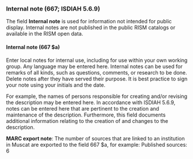 ### Internal note (667; ISDIAH 5.6.9)

The field **Internal note** is used for information not intended for public display. Internal notes are not published in the public RISM catalogs or available in the RISM open data.


#### Internal note (667 $a)

Enter local notes for internal use, including for use within your own working group. Any language may be entered here. Internal notes can be used for remarks of all kinds, such as questions, comments, or research to be done. Delete notes after they have served their purpose. It is best practice to sign your note using your initials and the date.

For example, the names of persons responsible for creating and/or revising the description may be entered here. In accordance with ISDIAH 5.6.9, notes can be entered here that are pertinent to the creation and maintenance of the description. Furthermore, this field documents additional information relating to the creation of and changes to the description.

**MARC export note**: The number of sources that are linked to an institution in Muscat are exported to the field 667 $a, for example: Published sources: 6
